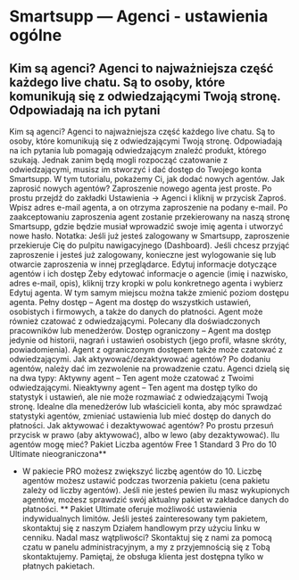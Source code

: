 # Smartsupp — Agenci - ustawienia ogólne
## Kim są agenci? Agenci to najważniejsza część każdego live chatu. Są to osoby, które komunikują się z odwiedzającymi Twoją stronę. Odpowiadają na ich pytani
Kim są agenci?
Agenci to najważniejsza część każdego live chatu. Są to osoby, które komunikują się z odwiedzającymi Twoją stronę. Odpowiadają na ich pytania lub pomagają odwiedzającym znaleźć produkt, którego szukają. Jednak zanim będą mogli rozpocząć czatowanie z odwiedzającymi, musisz im stworzyć i dać dostęp do Twojego konta Smartsupp. W tym tutorialu, pokażemy Ci, jak dodać nowych agentów.
Jak zaprosić nowych agentów?
Zaproszenie nowego agenta jest proste. Po prostu przejdź do zakładki Ustawienia → Agenci i kliknij w przycisk Zaproś.
Wpisz adres e-mail agenta, a on otrzyma zaproszenie na podany e-mail. Po zaakceptowaniu zaproszenia agent zostanie przekierowany na naszą stronę Smartsupp, gdzie będzie musiał wprowadzić swoje imię agenta i utworzyć nowe hasło.
Notatka: Jeśli już jesteś zalogowany w Smartsupp, zaproszenie przekieruje Cię do pulpitu nawigacyjnego (Dashboard). Jeśli chcesz przyjąć zaproszenie i jesteś już zalogowany, konieczne jest wylogowanie się lub otwarcie zaproszenia w innej przeglądarce.
Edytuj informacje dotyczące agentów i ich dostęp
Żeby edytować informacje o agencie (imię i nazwisko, adres e-mail, opis), kliknij trzy kropki w polu konkretnego agenta i wybierz Edytuj agenta. 
W tym samym miejscu można także zmienić poziom dostępu agenta.
Pełny dostęp – Agent ma dostęp do wszystkich ustawień, osobistych i firmowych, a także do danych do płatności. Agent może również czatować z odwiedzającymi. Polecany dla doświadczonych pracowników lub menedżerów.
Dostęp ograniczony – Agent ma dostęp jedynie od historii, nagrań i ustawień osobistych (jego profil, własne skróty, powiadomienia). Agent z ograniczonym dostępem także może czatować z odwiedzającymi.
Jak aktywować/dezaktywować agentów?
Po dodaniu agentów, należy dać im zezwolenie na prowadzenie czatu. Agenci dzielą się na dwa typy:
Aktywny agent – Ten agent może czatować z Twoimi odwiedzającymi.
Nieaktywny agent – Ten agent ma dostęp tylko do statystyk i ustawień, ale nie może rozmawiać z odwiedzającymi Twoją stronę. Idealne dla menedżerów lub właścicieli konta, aby móc sprawdzać statystyki agentów, zmieniać ustawienia lub mieć dostęp do danych do płatności.
Jak aktywować i dezaktywować agentów? Po prostu przesuń przycisk w prawo (aby aktywować), albo w lewo (aby dezaktywować).
Ilu agentów mogę mieć?
Pakiet Liczba agentów 
Free 1 
Standard 3 
Pro do 10 
Ultimate nieograniczona** 
* W pakiecie PRO możesz zwiększyć liczbę agentów do 10. Liczbę agentów możesz ustawić podczas tworzenia pakietu (cena pakietu zależy od liczby agentów). Jeśli nie jesteś pewien ilu masz wykupionych agentów, możesz sprawdzić swój aktualny pakiet w zakładce danych do płatności.
** Pakiet Ultimate oferuje możliwość ustawienia indywidualnych limitów. Jeśli jesteś zainteresowany tym pakietem, skontaktuj się z naszym Działem handlowym przy użyciu linku w cenniku.
Nadal masz wątpliwości? Skontaktuj się z nami za pomocą czatu w panelu administracyjnym, a my z przyjemnością się z Tobą skontaktujemy. Pamiętaj, że obsługa klienta jest dostępna tylko w płatnych pakietach.

